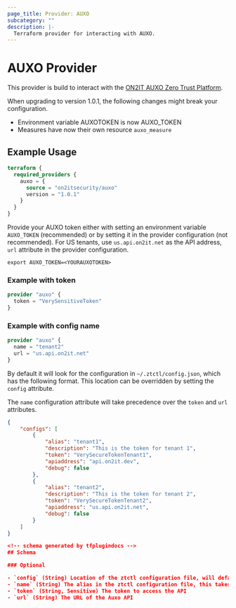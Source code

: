 ```yaml
---
page_title: Provider: AUXO
subcategory: ""
description: |-
  Terraform provider for interacting with AUXO.
---
```


# AUXO Provider

This provider is build to interact with the [ON2IT AUXO Zero Trust Platform](https://on2it.net/managed-security/#section-auxo).

When upgrading to version 1.0.1, the following changes might break your configuration.

- Environment variable AUXOTOKEN is now AUXO_TOKEN
- Measures have now their own resource `auxo_measure`

## Example Usage

```terraform
terraform {
  required_providers {
    auxo = {
      source = "on2itsecurity/auxo"
      version = "1.0.1"
    }
  }
}
```

Provide your AUXO token either with setting an environment variable `AUXO_TOKEN` (recommended) or by setting it in the provider configuration (not recommended).
For US tenants, use `us.api.on2it.net` as the API address, `url` attribute in the provider configuration.

```shell
export AUXO_TOKEN=<YOURAUXOTOKEN>
```

### Example with token

```terraform
provider "auxo" {
  token = "VerySensitiveToken"
}
```

### Example with config name

```terraform
provider "auxo" {
  name = "tenant2"
  url = "us.api.on2it.net"
}
```

By default it will look for the configuration in `~/.ztctl/config.json`, which has the following format. This location can be overridden by setting the `config` attribute.

The `name` configuration attribute will take precedence over the `token` and `url` attributes.

```json
{
	"configs": [
		{
			"alias": "tenant1",
			"description": "This is the token for tenant 1",
			"token": "VerySecureTokenTenant1",
			"apiaddress": "api.on2it.dev",
			"debug": false
		},
		{
			"alias": "tenant2",
			"description": "This is the token for tenant 2",
			"token": "VerySecureTokenTenant2",
			"apiaddress": "us.api.on2it.net",
			"debug": false
		}
    ]
}

<!-- schema generated by tfplugindocs -->
## Schema

### Optional

- `config` (String) Location of the ztctl configuration file, will default to `~/.ztctl/config.json`
- `name` (String) The alias in the ztctl configuration file, this takes precedence over the url and token attributes
- `token` (String, Sensitive) The token to access the API
- `url` (String) The URL of the Auxo API